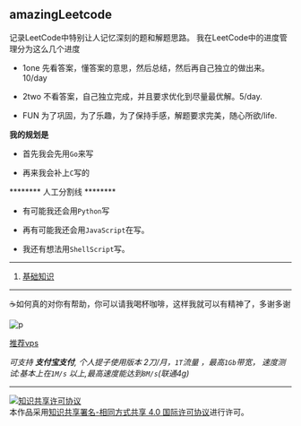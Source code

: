 ## amazingLeetcode

记录LeetCode中特别让人记忆深刻的题和解题思路。
我在LeetCode中的进度管理分为这么几个进度

- 1one 先看答案，懂答案的意思，然后总结，然后再自己独立的做出来。 10/day

- 2two 不看答案，自己独立完成，并且要求优化到尽量最优解。5/day.

- FUN 为了巩固，为了乐趣，为了保持手感，解题要求完美，随心所欲/life.

**我的规划是** 

- 首先我会先用`Go`来写

- 再来我会补上`C`写的

******** 人工分割线 ******** 

- 有可能我还会用`Python`写

- 再有可能我还会用`JavaScript`在写。

- 我还有想法用`ShellScript`写。


***
1. [基础知识](./basic)
***
☕️如何真的对你有帮助，你可以请我喝杯咖啡，这样我就可以有精神了，多谢多谢

![p](https://raw.githubusercontent.com/googege/Files/master/donate.png)

[推荐vps](https://app.cloudcone.com/?ref=2525)

*可支持 **支付宝支付**, 个人提子使用版本 2刀/月，`1T`流量 ，最高`1Gb`带宽， 速度测试:基本上在`1M/s` 以上,最高速度能达到`8M/s`(联通4g)*

---
<a rel="license" href="http://creativecommons.org/licenses/by-sa/4.0/"><img alt="知识共享许可协议" style="border-width:0" src="https://i.creativecommons.org/l/by-sa/4.0/88x31.png" /></a><br />本作品采用<a rel="license" href="http://creativecommons.org/licenses/by-sa/4.0/">知识共享署名-相同方式共享 4.0 国际许可协议</a>进行许可。
